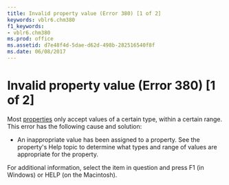 ```yaml
---
title: Invalid property value (Error 380) [1 of 2]
keywords: vblr6.chm380
f1_keywords:
- vblr6.chm380
ms.prod: office
ms.assetid: d7e48f4d-5dae-d62d-498b-282516540f8f
ms.date: 06/08/2017
---
```



# Invalid property value (Error 380) [1 of 2]

Most [properties](vbe-glossary.md) only accept values of a certain type, within a certain range. This error has the following cause and solution:



- An inappropriate value has been assigned to a property. See the property's Help topic to determine what types and range of values are appropriate for the property.
    

For additional information, select the item in question and press F1 (in Windows) or HELP (on the Macintosh).

